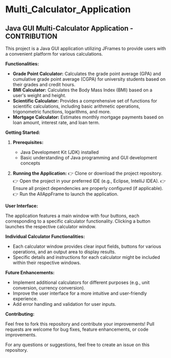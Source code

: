 # Multi_Calculator_Application

## Java GUI Multi-Calculator Application - CONTRIBUTION

This project is a Java GUI application utilizing JFrames to provide users with a convenient platform for various calculations.

**Functionalities:**

* **Grade Point Calculator:** Calculates the grade point average (GPA) and cumulative grade point average (CGPA) for university students based on their grades and credit hours.
* **BMI Calculator:** Calculates the Body Mass Index (BMI) based on a user's weight and height.
* **Scientific Calculator:** Provides a comprehensive set of functions for scientific calculations, including basic arithmetic operations, trigonometric functions, logarithms, and more.
* **Mortgage Calculator:** Estimates monthly mortgage payments based on loan amount, interest rate, and loan term.

**Getting Started:**

1. **Prerequisites:**
    * Java Development Kit (JDK) installed
    * Basic understanding of Java programming and GUI development concepts

2. **Running the Application:**
    👉 Clone or download the project repository.
    👉 Open the project in your preferred IDE (e.g., Eclipse, IntelliJ IDEA).
    👉 Ensure all project dependencies are properly configured (if applicable).
    👉 Run the AllAppFrame to launch the application.

**User Interface:**

The application features a main window with four buttons, each corresponding to a specific calculator functionality. Clicking a button launches the respective calculator window.

**Individual Calculator Functionalities:**

* Each calculator window provides clear input fields, buttons for various operations, and an output area to display results.
* Specific details and instructions for each calculator might be included within their respective windows.

**Future Enhancements:**

* Implement additional calculators for different purposes (e.g., unit conversion, currency conversion).
* Improve the user interface for a more intuitive and user-friendly experience.
* Add error handling and validation for user inputs.

**Contributing:**

Feel free to fork this repository and contribute your improvements!  Pull requests are welcome for bug fixes, feature enhancements, or code improvements.


For any questions or suggestions, feel free to create an issue on this repository.

